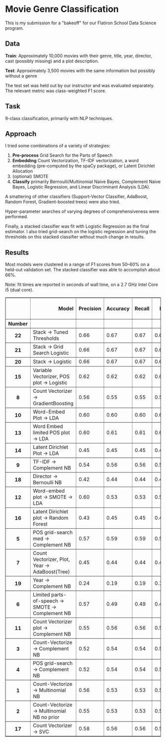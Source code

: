# Movie Genre Classification
This is my submission for a "bakeoff" for our Flatiron School Data Science program.

## Data
__Train__: Approximately 10,000 movies with their genre, title, year, director, cast (possibly missing)
and a plot description.

__Test__: Approximately 3,500 movies with the same information but possibly without a genre

The test set was held out by our instructor and was evaluated separately. The
relevant metric was class-weighted F1 score.

## Task
9-class classification, primarily with NLP techniques.

## Approach
I tried some combinations of a variety of strategies:
1. **Pre-process** Grid Search for the Parts of Speech
2. **Embedding** Count Vectorization, TF-IDF vectorization, a word embedding
(pre-computed by the spaCy package), or Latent Dirichlet Allocation
3. (optional) SMOTE
4. **Classify** primarily Bernoulli/Multinomial Naive Bayes, Complement Naive Bayes, Logistic Regression,
and Linear Discriminant Analysis (LDA).

A smattering of other classifiers (Support-Vector Classifier, AdaBoost, Random Forest, Gradient-boosted trees) were also tried.

Hyper-parameter searches of varying degrees of comprehensiveness were performed.

Finally, a stacked classifier was fit with Logistic Regression as the final estimator.
I also tried grid-search on the logistic regression and tuning the thresholds on this stacked
classifier without much change in results.

## Results
Most models were clustered in a range of F1 scores from 50–60% on a held-out validation set. The
stacked classifier was able to accomplish about 66%.

Note: fit times are reported in seconds of wall time, on a 2.7 GHz Intel Core i5 (dual core).<table border="1" class="dataframe">  <thead>    <tr style="text-align: right;">      <th></th>      <th>Model</th>      <th>Precision</th>      <th>Accuracy</th>      <th>Recall</th>      <th>F1</th>      <th>Cross-Entropy (Train)</th>      <th>Cross-Entropy (Test)</th>      <th>Fit Time</th>    </tr>    <tr>      <th>Number</th>      <th></th>      <th></th>      <th></th>      <th></th>      <th></th>      <th></th>      <th></th>      <th></th>    </tr>  </thead>  <tbody>    <tr>      <th>22</th>      <td>Stack -&gt; Tuned Thresholds</td>      <td>0.66</td>      <td>0.67</td>      <td>0.67</td>      <td>0.66</td>      <td>0.36</td>      <td>0.93</td>      <td>1211.32</td>    </tr>    <tr>      <th>21</th>      <td>Stack -&gt; Grid Search Logistic</td>      <td>0.66</td>      <td>0.67</td>      <td>0.67</td>      <td>0.66</td>      <td>0.36</td>      <td>0.93</td>      <td>12128.41</td>    </tr>    <tr>      <th>20</th>      <td>Stack -&gt; Logistic</td>      <td>0.66</td>      <td>0.67</td>      <td>0.67</td>      <td>0.67</td>      <td>0.33</td>      <td>0.94</td>      <td>2749.24</td>    </tr>    <tr>      <th>15</th>      <td>Variable Vectorizer, POS plot -&gt; Logistic</td>      <td>0.62</td>      <td>0.62</td>      <td>0.62</td>      <td>0.60</td>      <td>0.83</td>      <td>1.12</td>      <td>988.97</td>    </tr>    <tr>      <th>8</th>      <td>Count Vectorizer -&gt; GradientBoosting</td>      <td>0.56</td>      <td>0.55</td>      <td>0.55</td>      <td>0.52</td>      <td>0.85</td>      <td>1.28</td>      <td>156.57</td>    </tr>    <tr>      <th>10</th>      <td>Word-Embed Plot -&gt; LDA</td>      <td>0.60</td>      <td>0.60</td>      <td>0.60</td>      <td>0.60</td>      <td>1.05</td>      <td>1.29</td>      <td>27.59</td>    </tr>    <tr>      <th>13</th>      <td>Word Embed limited POS plot -&gt; LDA</td>      <td>0.60</td>      <td>0.61</td>      <td>0.61</td>      <td>0.60</td>      <td>1.08</td>      <td>1.34</td>      <td>2879.78</td>    </tr>    <tr>      <th>14</th>      <td>Latent Dirichlet Plot -&gt; LDA</td>      <td>0.45</td>      <td>0.45</td>      <td>0.45</td>      <td>0.42</td>      <td>1.36</td>      <td>1.35</td>      <td>18758.21</td>    </tr>    <tr>      <th>9</th>      <td>TF-IDF -&gt; Complement NB</td>      <td>0.54</td>      <td>0.56</td>      <td>0.56</td>      <td>0.54</td>      <td>0.84</td>      <td>1.64</td>      <td>55.18</td>    </tr>    <tr>      <th>18</th>      <td>Director -&gt; Bernoulli NB</td>      <td>0.42</td>      <td>0.44</td>      <td>0.44</td>      <td>0.41</td>      <td>0.93</td>      <td>1.67</td>      <td>20.82</td>    </tr>    <tr>      <th>12</th>      <td>Word-embed plot -&gt; SMOTE -&gt; LDA</td>      <td>0.60</td>      <td>0.53</td>      <td>0.53</td>      <td>0.54</td>      <td>1.53</td>      <td>1.90</td>      <td>1484.18</td>    </tr>    <tr>      <th>16</th>      <td>Latent Dirichlet plot -&gt; Random Forest</td>      <td>0.43</td>      <td>0.45</td>      <td>0.45</td>      <td>0.43</td>      <td>0.29</td>      <td>1.93</td>      <td>84.99</td>    </tr>    <tr>      <th>5</th>      <td>POS grid-search med -&gt; Complement NB</td>      <td>0.57</td>      <td>0.59</td>      <td>0.59</td>      <td>0.56</td>      <td>0.55</td>      <td>1.97</td>      <td>6503.43</td>    </tr>    <tr>      <th>7</th>      <td>Count Vectorizer, Plot, Year -&gt; AdaBoost(Tree)</td>      <td>0.45</td>      <td>0.44</td>      <td>0.44</td>      <td>0.41</td>      <td>2.02</td>      <td>2.04</td>      <td>570.44</td>    </tr>    <tr>      <th>19</th>      <td>Year -&gt; Complement NB</td>      <td>0.24</td>      <td>0.19</td>      <td>0.19</td>      <td>0.18</td>      <td>2.18</td>      <td>2.18</td>      <td>9.59</td>    </tr>    <tr>      <th>6</th>      <td>Limited parts-of-speech -&gt; SMOTE -&gt; Complement NB</td>      <td>0.57</td>      <td>0.49</td>      <td>0.49</td>      <td>0.49</td>      <td>0.73</td>      <td>2.47</td>      <td>11464.26</td>    </tr>    <tr>      <th>11</th>      <td>Count Vectorizer plot -&gt; Complement NB</td>      <td>0.55</td>      <td>0.56</td>      <td>0.56</td>      <td>0.55</td>      <td>0.57</td>      <td>3.46</td>      <td>53.39</td>    </tr>    <tr>      <th>3</th>      <td>Count-Vectorize -&gt; Complement NB</td>      <td>0.52</td>      <td>0.54</td>      <td>0.54</td>      <td>0.51</td>      <td>0.73</td>      <td>4.67</td>      <td>75.65</td>    </tr>    <tr>      <th>4</th>      <td>POS grid-search -&gt; Complement NB</td>      <td>0.52</td>      <td>0.54</td>      <td>0.54</td>      <td>0.51</td>      <td>0.67</td>      <td>4.77</td>      <td>184.41</td>    </tr>    <tr>      <th>1</th>      <td>Count-Vectorize -&gt; Multinomial NB</td>      <td>0.56</td>      <td>0.53</td>      <td>0.53</td>      <td>0.53</td>      <td>4.02</td>      <td>10.31</td>      <td>53.33</td>    </tr>    <tr>      <th>2</th>      <td>Count-Vectorize -&gt; Multinomial NB no prior</td>      <td>0.55</td>      <td>0.53</td>      <td>0.53</td>      <td>0.53</td>      <td>4.21</td>      <td>10.40</td>      <td>49.93</td>    </tr>    <tr>      <th>17</th>      <td>Count Vectorizer -&gt; SVC</td>      <td>0.58</td>      <td>0.56</td>      <td>0.56</td>      <td>0.51</td>      <td>NaN</td>      <td>NaN</td>      <td>86.97</td>    </tr>  </tbody></table>

